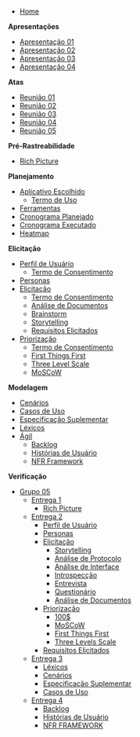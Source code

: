- [Home](README.md)

**Apresentações**

- [Apresentação 01](apresentacoes/apresentacao_01.md)
- [Apresentação 02](apresentacoes/apresentacao_02.md)
- [Apresentação 03](apresentacoes/apresentacao_03.md)
- [Apresentação 04](apresentacoes/apresentacao_04.md)

**Atas**

- [Reunião 01](atas/reuniao_01.md)
- [Reunião 02](atas/reuniao_02.md)
- [Reunião 03](atas/reuniao_03.md)
- [Reunião 04](atas/reuniao_04.md)
- [Reunião 05](atas/reuniao_05.md)

**Pré-Rastreabilidade**

- [Rich Picture](pre-rastreabilidade/rich_picture.md)

**Planejamento**

- [Aplicativo Escolhido](planejamento/app_escolhido.md)
  - [Termo de Uso](planejamento/termo_de_uso.md)
- [Ferramentas](planejamento/ferramentas.md)
- [Cronograma Planejado](planejamento/cronograma_planejado.md)
- [Cronograma Executado](planejamento/cronograma_executado.md)
- [Heatmap](planejamento/heatmap.md)

**Elicitação**

- [Perfil de Usuário](perfil_usuario/perfil_usuario.md)
  - [Termo de Consentimento](perfil_usuario/TCLE_pesquisa.md)
- [Personas](Personas/Personas.md)
- [Elicitação](elicitacao/elicitacao.md)
  - [Termo de Consentimento](elicitacao/termo_de_consentimento.md)
  - [Análise de Documentos](elicitacao/analise_documentos.md)
  - [Brainstorm](elicitacao/brainstorm.md)
  - [Storytelling](elicitacao/storytelling.md)
  - [Requisitos Elicitados](elicitacao/requisitos_elicitados.md)
- [Priorização](priorizacao/priorizacao.md)
  - [Termo de Consentimento](elicitacao/termo_de_consentimento.md)
  - [First Things First](priorizacao/FirstThingsFirst.md)
  - [Three Level Scale](priorizacao/ThreeLevelScale.md)
  - [MoSCoW](priorizacao/moscow.md)

**Modelagem**

- [Cenários](modelagem/cenarios.md)
- [Casos de Uso](modelagem/casos_de_uso.md)
- [Especificação Suplementar](modelagem/especificacao_suplementar.md)
- [Léxicos](modelagem/lexicos.md)
- [Ágil](modelagem/agil/agil.md)
  - [Backlog](modelagem/agil/backlog.md)
  - [Histórias de Usuário](modelagem/agil/historia_usuario.md)
  - [NFR Framework](modelagem/agil/nfr_framework.md)

**Verificação**

- [Grupo 05](verificacao/grupo+1/panorama_geral.md)
  - [Entrega 1](verificacao/grupo+1/entrega1/planejamento_entrega1.md)
    - [Rich Picture](verificacao/grupo+1/entrega1/rich_picture_verificacao.md)
  - [Entrega 2](verificacao/grupo+1/entrega2/planejamento_entrega2.md)
    - [Perfil de Usuário](verificacao/grupo+1/entrega2/perfil_de_usuario_verificacao.md)
    - [Personas](verificacao/grupo+1/entrega2/personas_verificacao.md)
    - [Elicitação](verificacao/grupo+1/entrega2/elicitacao/elicitacao.md)
      - [Storytelling](verificacao/grupo+1/entrega2/elicitacao/storytelling.md)
      - [Análise de Protocolo](verificacao/grupo+1/entrega2/elicitacao/analise_protocolo.md)
      - [Análise de Interface](verificacao/grupo+1/entrega2/elicitacao/interface_verificacao.md)
      - [Introspecção](verificacao/grupo+1/entrega2/elicitacao/introspeccao_verificacao.md)
      - [Entrevista](verificacao/grupo+1/entrega2/elicitacao/entrevista_verificacao.md)
      - [Questionário](verificacao/grupo+1/entrega2/elicitacao/questionario.md)
      - [Análise de Documentos](verificacao/grupo+1/entrega2/elicitacao/analise_documentos.md)
    - [Priorização](verificacao/grupo+1/entrega2/priorizacao/priorizacao.md)
      - [100$](verificacao/grupo+1/entrega2/priorizacao/100_verificacao.md)
      - [MoSCoW](verificacao/grupo+1/entrega2/priorizacao/moscow_verificacao.md)
      - [First Things First](verificacao/grupo+1/entrega2/priorizacao/first_things_first.md)
      - [Three Levels Scale](verificacao/grupo+1/entrega2/priorizacao/three_levels_scale_verificacao.md)
    - [Requisitos Elicitados](verificacao/grupo+1/entrega2/requisitos_elicitados.md)
  - [Entrega 3](verificacao/grupo+1/entrega3/planejamento_verificacao_e3_grupo5.md)
    - [Léxicos](verificacao/grupo+1/entrega3/lexicos.md)
    - [Cenários](verificacao/grupo+1/entrega3/cenarios_verificacao.md)
    - [Especificação Suplementar](verificacao/grupo+1/entrega3/especificacao_suplementar.md)
    - [Casos de Uso](verificacao/grupo+1/entrega3/casos_de_uso.md)
  - [Entrega 4](verificacao/grupo+1/entrega4/planejamento_entrega4.md)
    - [Backlog](verificacao/grupo+1/entrega4/backlog.md)
    - [Histórias de Usuário](verificacao/grupo+1/entrega4/historias_usuario.md)
    - [NFR FRAMEWORK](verificacao/grupo+1/entrega4/nfr_verificacao.md)